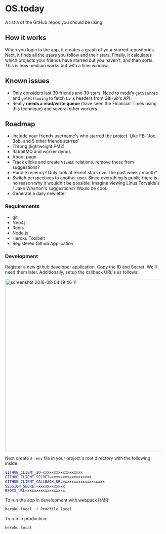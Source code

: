 # OS.today

A list a of the GitHub repos you should be using.

## How it works
When you login to the app, it creates a graph of your starred repositories.
Next, it finds all the users you follow and their stars. Finally, it calculates which
projects your friends have starred but you haven't, and then sorts. This is how
medium works but with a time window.

## Known issues
 - Only considers last 30 friends and 30 stars. Need to modify `getStarred` and `getFollowing` to fetch `Link` headers from GitHub's API.
 - Really **needs a read/write queue** (have seen the Financial Times using this technique) and several other workers.

## Roadmap
  - Include your friends username's who starred the project. Like FB: 'Joe, Bob, and 5 other friends starred'
  - Throng (lightweight PM2)
  - RabbitMQ and worker dynos
  - About page
  - Track clicks and create `VIEWED` relations, remove these from suggestions?
  - Handle recency? Only look at recent stars over the past week / month?
  - Switch perspectives to another user. Since everything is public there is no reason
  why it wouldn't be possible. Imagine viewing Linus Torvalds's / Jake Wharton's suggestions? Would be cool.
  - Generate a daily newletter

### Requirements

  - git
  - Neo4j
  - Redis
  - Node.js
  - Heroku Toolbelt
  - Registered Github Application

### Development
Register a new github developer application. Copy the ID and Secret. We'll need them later.
Additionally, setup the callback URL's as follows:

<img width="558" alt="screenshot 2016-08-04 19 46 11" src="https://cloud.githubusercontent.com/assets/4060187/17422019/2e483afe-5a7c-11e6-80bd-03db5f65bb4c.png">


Next create a `.env` file in your project's root directory with the following inside:

```bash
GITHUB_CLIENT_ID=xxxxxxxxxxxxxxxxxx
GITHUB_CLIENT_SECRET=xxxxxxxxxxxxxxxxxx
GITHUB_CLIENT_CALLBACK_URL=xxxxxxxxxxxxxxxxxx
SESSION_SECRET=xxxxxxxxxxxx
REDIS_URL=xxxxxxxxxxxxxxxxx
```

To run the app in development with webpack HMR:

```bash
heroku local -f Procfile.local
```

To run in production:

```bash
heroku local
```
